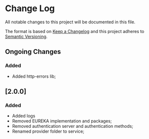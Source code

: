 # Change Log
All notable changes to this project will be documented in this file.

The format is based on [Keep a Changelog](http://keepachangelog.com/)
and this project adheres to [Semantic Versioning](http://semver.org/).

## Ongoing Changes

### Added
- Added http-errors lib;

## [2.0.0]
### Added
- Added logs 
- Removed EUREKA implementation and packages;
- Removed authentication server and authentication methods;
- Renamed provider folder to service;
